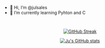 - 👋 Hi, I’m @julsales
- 🌱 I’m currently learning Pyhton and C
 <br>
 
<center>
 
 [![GitHub Streak](https://github-readme-streak-stats.herokuapp.com?user=julsales&theme=highcontrast&border_radius=4.7&locale=pt_BR)](https://git.io/streak-stats)
<br>

[![Ju's GitHub stats](https://github-readme-stats.vercel.app/api?username=julsales&theme=midnight-purple_icons=true)](https://github.com/anuraghazra/github-readme-stats)
 </center>
<!---
julsales/julsales is a ✨ special ✨ repository because its `README.md` (this file) appears on your GitHub profile.
You can click the Preview link to take a look at your changes.
--->
